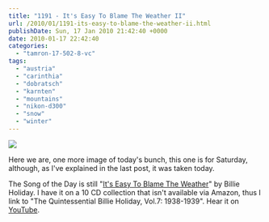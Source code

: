 ```yaml
---
title: "1191 - It's Easy To Blame The Weather II"
url: /2010/01/1191-its-easy-to-blame-the-weather-ii.html
publishDate: Sun, 17 Jan 2010 21:42:40 +0000
date: 2010-01-17 22:42:40
categories: 
  - "tamron-17-502-8-vc"
tags: 
  - "austria"
  - "carinthia"
  - "dobratsch"
  - "karnten"
  - "mountains"
  - "nikon-d300"
  - "snow"
  - "winter"
---
```

<a target="_blank" href="https://d25zfm9zpd7gm5.cloudfront.net/1200x1200/2010/20100117_153732_ps.jpg"><img src="https://d25zfm9zpd7gm5.cloudfront.net/0600x0600/2010/20100117_153732_ps.jpg" /></a>

Here we are, one more image of today's bunch, this one is for Saturday, although, as I've explained in the last post, it was taken today.

 

The Song of the Day is still "<a target="_blank" href="http://www.lyricsmode.com/lyrics/b/billie_holiday/its_easy_to_blame_the_weather.html">It's Easy To Blame The Weather</a>" by Billie Holiday. I have it on a 10 CD collection that isn't available via Amazon, thus I link to "The Quintessential Billie Holiday, Vol.7: 1938-1939". Hear it on <a target="_blank" href="http://www.youtube.com/watch?v=Ix_jMC_NH9E">YouTube</a>.

